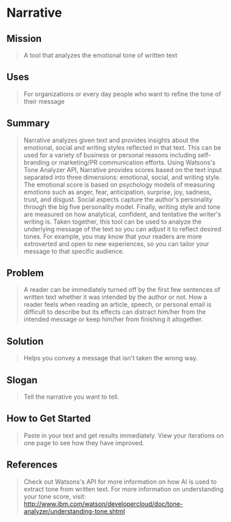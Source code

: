 # Narrative #

<!-- 
> This material was originally posted [here](http://www.quora.com/What-is-Amazons-approach-to-product-development-and-product-management). It is reproduced here for posterities sake.

There is an approach called "working backwards" that is widely used at Amazon. They work backwards from the customer, rather than starting with an idea for a product and trying to bolt customers onto it. While working backwards can be applied to any specific product decision, using this approach is especially important when developing new products or features.

For new initiatives a product manager typically starts by writing an internal press release announcing the finished product. The target audience for the press release is the new/updated product's customers, which can be retail customers or internal users of a tool or technology. Internal press releases are centered around the customer problem, how current solutions (internal or external) fail, and how the new product will blow away existing solutions.

If the benefits listed don't sound very interesting or exciting to customers, then perhaps they're not (and shouldn't be built). Instead, the product manager should keep iterating on the press release until they've come up with benefits that actually sound like benefits. Iterating on a press release is a lot less expensive than iterating on the product itself (and quicker!).

If the press release is more than a page and a half, it is probably too long. Keep it simple. 3-4 sentences for most paragraphs. Cut out the fat. Don't make it into a spec. You can accompany the press release with a FAQ that answers all of the other business or execution questions so the press release can stay focused on what the customer gets. My rule of thumb is that if the press release is hard to write, then the product is probably going to suck. Keep working at it until the outline for each paragraph flows. 

Oh, and I also like to write press-releases in what I call "Oprah-speak" for mainstream consumer products. Imagine you're sitting on Oprah's couch and have just explained the product to her, and then you listen as she explains it to her audience. That's "Oprah-speak", not "Geek-speak".

Once the project moves into development, the press release can be used as a touchstone; a guiding light. The product team can ask themselves, "Are we building what is in the press release?" If they find they're spending time building things that aren't in the press release (overbuilding), they need to ask themselves why. This keeps product development focused on achieving the customer benefits and not building extraneous stuff that takes longer to build, takes resources to maintain, and doesn't provide real customer benefit (at least not enough to warrant inclusion in the press release).
 -->
 
## Mission ##
  > A tool that analyzes the emotional tone of written text


## Uses ##
  > For organizations or every day people who want to refine the tone of their message 
 

## Summary ##
  > Narrative analyzes given text and provides insights about the emotional, social and writing styles reflected in that text. This can be used for a variety of business or personal reasons including self-branding or marketing/PR communication efforts. Using Watsons's Tone Analyzer API, Narrative provides scores based on the text input separated into three dimensions: emotional, social, and writing style.  The emotional score is based on psychology models of measuring emotions such as anger, fear, anticipation, surprise, joy, sadness, trust, and disgust.  Social aspects capture the author's personality through the big five personality model. Finally, writing style and tone are measured on how analytical, confident, and tentative the writer's writing is.  Taken together, this tool can be used to analyze the underlying message of the text so you can adjust it to reflect desired tones.  For example, you may know that your readers are more extroverted and open to new experiences, so you can tailor your message to that specific audience. 

## Problem ##
  > A reader can be immediately turned off by the first few sentences of written text whether it was intended by the author or not. How a reader feels when reading an article, speech, or personal email is difficult to describe but its effects can distract him/her from the intended message or keep him/her from finishing it altogether.

## Solution ##
  > Helps you convey a message that isn't taken the wrong way.

## Slogan ##
  > Tell the narrative you want to tell.

## How to Get Started ##
  > Paste in your text and get results immediately.  View your iterations on one page to see how they have improved.

<!-- ## Customer Quote ##
  > '' -->

## References ##
  > Check out Watsons's API for more information on how AI is used to extract tone from written text. For more information on understanding your tone score, visit: http://www.ibm.com/watson/developercloud/doc/tone-analyzer/understanding-tone.shtml
